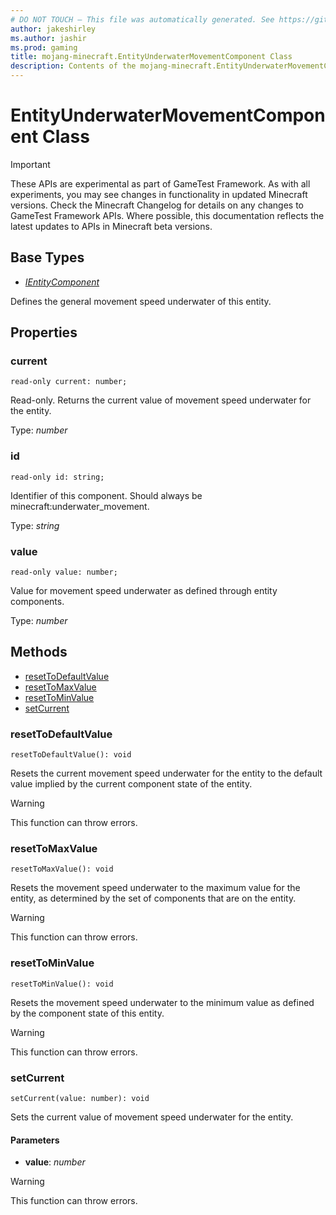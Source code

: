 ```yaml
---
# DO NOT TOUCH — This file was automatically generated. See https://github.com/Mojang/MinecraftScriptingApiDocsGenerator to modify descriptions, examples, etc.
author: jakeshirley
ms.author: jashir
ms.prod: gaming
title: mojang-minecraft.EntityUnderwaterMovementComponent Class
description: Contents of the mojang-minecraft.EntityUnderwaterMovementComponent class.
---
```

# EntityUnderwaterMovementComponent Class
>[!IMPORTANT]
>These APIs are experimental as part of GameTest Framework. As with all experiments, you may see changes in functionality in updated Minecraft versions. Check the Minecraft Changelog for details on any changes to GameTest Framework APIs. Where possible, this documentation reflects the latest updates to APIs in Minecraft beta versions.

## Base Types
- [*IEntityComponent*](IEntityComponent.md)

Defines the general movement speed underwater of this entity.

## Properties
### **current**
`read-only current: number;`

Read-only. Returns the current value of movement speed underwater for the entity.

Type: *number*


### **id**
`read-only id: string;`

Identifier of this component. Should always be minecraft:underwater_movement.

Type: *string*


### **value**
`read-only value: number;`

Value for movement speed underwater as defined through entity components.

Type: *number*



## Methods
- [resetToDefaultValue](#resettodefaultvalue)
- [resetToMaxValue](#resettomaxvalue)
- [resetToMinValue](#resettominvalue)
- [setCurrent](#setcurrent)
  
### **resetToDefaultValue**
`
resetToDefaultValue(): void
`

Resets the current movement speed underwater for the entity to the default value implied by the current component state of the entity.


> [!WARNING]
> This function can throw errors.

### **resetToMaxValue**
`
resetToMaxValue(): void
`

Resets the movement speed underwater to the maximum value for the entity, as determined by the set of components that are on the entity.


> [!WARNING]
> This function can throw errors.

### **resetToMinValue**
`
resetToMinValue(): void
`

Resets the movement speed underwater to the minimum value as defined by the component state of this entity.


> [!WARNING]
> This function can throw errors.

### **setCurrent**
`
setCurrent(value: number): void
`

Sets the current value of movement speed underwater for the entity.
#### **Parameters**
- **value**: *number*


> [!WARNING]
> This function can throw errors.


